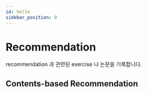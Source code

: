 ```yaml
---
id: hello
sidebar_position: 0
---
```

# Recommendation

recommendation 과 관련된 exercise 나 논문을 기록합니다.

## Contents-based Recommendation

